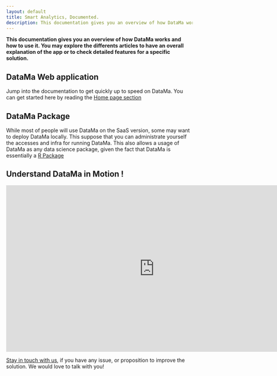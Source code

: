 ```yaml
---
layout: default
title: Smart Analytics, Documented.
description: This documentation gives you an overview of how DataMa works and how to use it. You may explore the differents articles to have an overall explanation of the app or to check detailed features for a specific solution.
---
```


**This documentation gives you an overview of how DataMa works and how to use it. You may explore the differents articles to have an overall explanation of the app or to check detailed features for a specific solution.**

## DataMa Web application

Jump into the documentation to get quickly up to speed on DataMa.
You can get started here by reading the [Home page section]({{site.url}}{{site.baseurl}}/core_app/home)

## DataMa Package

While most of people will use DataMa on the SaaS version, some may want to deploy DataMa locally.
This suppose that you can administrate yourself the accesses and infra for running DataMa.
This also allows a usage of DataMa as any data science package, given the fact that DataMa is essentially a [R Package]({{site.url}}{{site.baseurl}}/core_app/DataMa_on_premise)

## Understand DataMa in Motion !


<iframe width="800" height="450" src="https://www.youtube.com/embed/JTZAJJUR9xc" frameborder="0" allow="accelerometer; autoplay; encrypted-media; gyroscope; picture-in-picture" allowfullscreen></iframe>

[Stay in touch with us](https://DataMa.fr/lets-talk/), if you have any issue, or proposition to improve the solution. We would love to talk with you!
